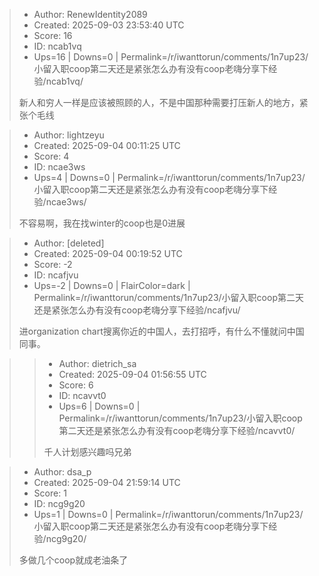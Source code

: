 > - Author: RenewIdentity2089
> - Created: 2025-09-03 23:53:40 UTC
> - Score: 16
> - ID: ncab1vq
> - Ups=16 | Downs=0 | Permalink=/r/iwanttorun/comments/1n7up23/小留入职coop第二天还是紧张怎么办有没有coop老嗨分享下经验/ncab1vq/
>
> 新人和穷人一样是应该被照顾的人，不是中国那种需要打压新人的地方，紧张个毛线

> - Author: lightzeyu
> - Created: 2025-09-04 00:11:25 UTC
> - Score: 4
> - ID: ncae3ws
> - Ups=4 | Downs=0 | Permalink=/r/iwanttorun/comments/1n7up23/小留入职coop第二天还是紧张怎么办有没有coop老嗨分享下经验/ncae3ws/
>
> 不容易啊，我在找winter的coop也是0进展

> - Author: [deleted]
> - Created: 2025-09-04 00:19:52 UTC
> - Score: -2
> - ID: ncafjvu
> - Ups=-2 | Downs=0 | FlairColor=dark | Permalink=/r/iwanttorun/comments/1n7up23/小留入职coop第二天还是紧张怎么办有没有coop老嗨分享下经验/ncafjvu/
>
> 进organization chart搜离你近的中国人，去打招呼，有什么不懂就问中国同事。

>> - Author: dietrich_sa
>> - Created: 2025-09-04 01:56:55 UTC
>> - Score: 6
>> - ID: ncavvt0
>> - Ups=6 | Downs=0 | Permalink=/r/iwanttorun/comments/1n7up23/小留入职coop第二天还是紧张怎么办有没有coop老嗨分享下经验/ncavvt0/
>>
>> 千人计划感兴趣吗兄弟

> - Author: dsa_p
> - Created: 2025-09-04 21:59:14 UTC
> - Score: 1
> - ID: ncg9g20
> - Ups=1 | Downs=0 | Permalink=/r/iwanttorun/comments/1n7up23/小留入职coop第二天还是紧张怎么办有没有coop老嗨分享下经验/ncg9g20/
>
> 多做几个coop就成老油条了

